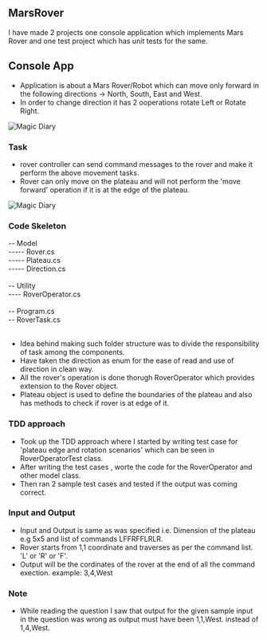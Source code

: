 ## MarsRover

I have made 2 projects one console application which implements Mars Rover and one test project which has unit tests for the same. 

## Console App 

* Application is about a Mars Rover/Robot which can move only forward in the following directions -> North, South, East and West.
* In order to change direction it has 2 ooperations rotate Left or Rotate Right. 

![Magic Diary](https://user-images.githubusercontent.com/15065217/153096215-0869da65-54db-4714-8832-e49eea2676ec.png)

### Task 

* rover controller can send command messages to the rover and make it perform the above movement tasks. 
* Rover can only move on the plateau and will not perform the 'move forward' operation if it is at the edge of the plateau. 

![Magic Diary](https://user-images.githubusercontent.com/15065217/153096265-8a84551e-785c-4de0-8bd7-9ea8e6aa12ba.png)

### Code Skeleton
-- Model <br>
----- Rover.cs<br>
----- Plateau.cs<br>
----- Direction.cs <br>
<br>
-- Utility <br>
---- RoverOperator.cs <br>
<br>
-- Program.cs<br>
-- RoverTask.cs <br>
<br>
* Idea behind making such folder structure was to divide the responsibility of task among the components. 
* Have taken the direction as enum for the ease of read and use of direction in clean way. 
* All the rover's operation is done thorugh RoverOperator which provides extension to the Rover object. 
* Plateau object is used to define the boundaries of the plateau and also has methods to check if rover is at edge of it. 

### TDD approach
* Took up the TDD approach where I started by writing test case for 'plateau edge and rotation scenarios' which can be seen in RoverOperatorTest class.
* After writing the test cases , worte the code for the RoverOperator and other model class. 
* Then ran 2 sample test cases and tested if the output was coming correct. 

### Input and Output
* Input and Output is same as was specified i.e. Dimension of the plateau e.g 5x5 and list of commands LFFRFFLRLR. 
* Rover starts from 1,1 coordinate and traverses as per the command list. 'L' or 'R' or 'F'. 
* Output will be the cordinates of the rover at the end of all the command exection. example: 3,4,West

### Note
* While reading the question I saw that output for the given sample input in the question was wrong as output must have been 1,1,West. instead of 1,4,West. 

